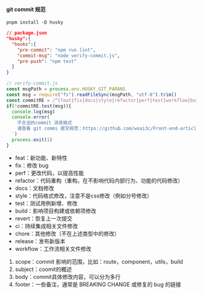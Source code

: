 #### git commit 规范

```shell
pnpm install -D husky
```

```json
// package.json
"husky":{
  "hooks":{
    "pre-commit": "npm run lint",
    "commit-msg": "node verify-commit.js",
    "pre-push": "npm test"
  }
}
```

```javascript
// verify-commit.js
const msgPath = process.env.HUSKY_GIT_PARANS
const msg = require("fs").readFileSync(msgPath, "utf-8").trim()
const commitRE = /^(feat|fix|docs|style|refactor|perf|test|workflow|build|ci|chore|release)(\(.+|))?: .{1,50}/
if(!commitRE.test(msg)){
  console.log(msg)
  console.error(`
  	不合法的commit 消息格式
  	请查看 git commi 提交规范：https://github.com/woai3c/Front-end-articles/blob/master/git%20commit%20style.md
  `)
  process.exit(1)
}
```

- feat：新功能、新特性
- fix：修改 bug
- perf：更改代码，以提高性能
- refactor：代码重构（重构，在不影响代码内部行为、功能的代码修改）
- docs：文档修改
- style：代码格式修改，注意不是css修改（例如分号修改）
- test：测试用例新增、修改
- build：影响项目构建或依赖项修改
- revert：恢复上一次提交
- ci：持续集成相关文件修改
- chore：其他修改（不在上述类型中的修改）
- release：发布新版本
- workflow：工作流相关文件修改

1. scope：commit 影响的范围，比如：route，component，utils，build
2. subject：coomit的概述
3. body：commit具体修改内容，可以分为多行
4. footer：一些备注，通常是 BREAKING CHANGE 或修复的 bug 的链接


